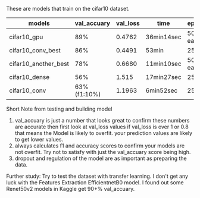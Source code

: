 These are models that train on the cifar10 dataset.


|models                  |val_accuary    |val_loss       |time       |epochs         |
|------------------------|---------------|---------------|-----------|---------------|
|cifar10_gpu             | 89%           |0.4762         |36min14sec |50(41-early)   |
|cifar10_conv_best       | 86%           |0.4491         |53min      |25             |
|cifar10_another_best    | 78%           |0.6680         |11min10sec |50(37-early)   |
|cifar10_dense           | 56%           |1.515          |17min27sec |25             |
|cifar10_conv            | 63% (f1:10%)  |1.1963         |6min52sec  |25             |

Short Note from testing and building model
1. val_accuary is just a number that looks great to confirm these numbers are accurate then first look at val_loss values if val_loss is over 1 or 0.8 that means the Model is likely to overfit. your prediction values are likely to get lower values. 
2. always calculates f1 and accuracy scores to confirm your models are not overfit. Try not to satisfy with just the val_accuary score being high.
3. dropout and regulation of the model are as important as preparing the data. 

Further study: Try to test the dataset with transfer learning. I don't get any luck with the Features Extraction EfficientnetB0 model. I found out some Renet50v2 models in Kaggle get 90+% val_accuary.